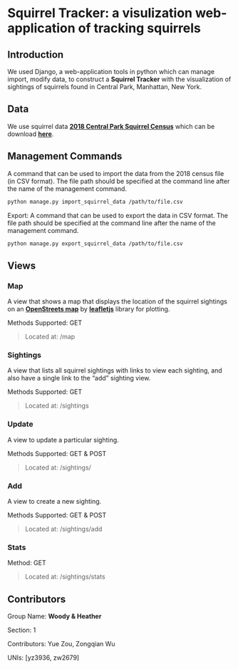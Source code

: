 # Squirrel Tracker: a visulization web-application of tracking squirrels

## Introduction
We used Django, a web-application tools in python which can manage import, modify data, to construct a **Squirrel Tracker** with the  visualization of sightings of squirrels found in Central Park, Manhattan, New York.

## Data
We use squirrel data [**2018 Central Park Squirrel Census**](https://data.cityofnewyork.us/Environment/2018-Central-Park-Squirrel-Census-Squirrel-Data/vfnx-vebw) which can be download [**here**](https://data.cityofnewyork.us/api/views/vfnx-vebw/rows.csv).

## Management Commands
A command that can be used to import the data from the 2018 census file (in CSV format). The file path should be specified at the command line after the name of the management command.
```sh
python manage.py import_squirrel_data /path/to/file.csv
```

Export: A command that can be used to export the data in CSV format. The file path should be specified at the command line after the name of the management command.

```sh
python manage.py export_squirrel_data /path/to/file.csv
```

## Views

### Map
A view that shows a map that displays the location of the squirrel sightings on an [**OpenStreets map**](https://www.openstreetmap.org/about/) by [**leafletjs**](https://leafletjs.com/) library for plotting.

Methods Supported: GET
>Located at: /map

### Sightings
A view that lists all squirrel sightings with links to view each sighting, and also have a single link to the “add” sighting view.

Methods Supported: GET
>Located at: /sightings

### Update
A view to update a particular sighting.

Methods Supported: GET & POST
> Located at: /sightings/<unique-squirrel-id>

### Add
A view to create a new sighting.

Methods Supported: GET & POST
> Located at: /sightings/add

### Stats

Method: GET
>Located at: /sightings/stats

## Contributors

Group Name: **Woody & Heather**

Section: 1

Contributors: Yue Zou, Zongqian Wu

UNIs: [yz3936, zw2679]
